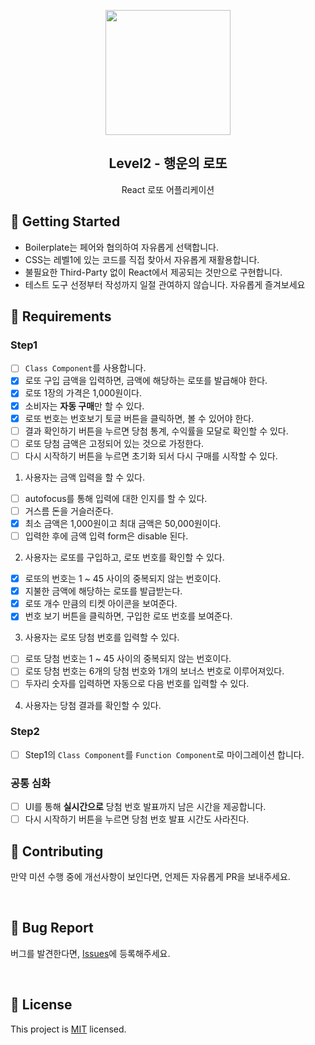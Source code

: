 <p align="middle" >
  <img width="200px;" src="https://raw.githubusercontent.com/woowacourse/javascript-lotto/main/src/images/lotto_ball.png"/>
</p>
<h2 align="middle">Level2 - 행운의 로또</h2>
<p align="middle">React 로또 어플리케이션</p>
</p>

## 🚀 Getting Started

- Boilerplate는 페어와 협의하여 자유롭게 선택합니다.
- CSS는 레벨1에 있는 코드를 직접 찾아서 자유롭게 재활용합니다.
- 불필요한 Third-Party 없이 React에서 제공되는 것만으로 구현합니다.
- 테스트 도구 선정부터 작성까지 일절 관여하지 않습니다. 자유롭게 즐겨보세요
  <br>

## 📝 Requirements

### Step1

- [ ] `Class Component`를 사용합니다.
- [x] 로또 구입 금액을 입력하면, 금액에 해당하는 로또를 발급해야 한다.
- [x] 로또 1장의 가격은 1,000원이다.
- [x] 소비자는 **자동 구매**만 할 수 있다.
- [x] 로또 번호는 번호보기 토글 버튼을 클릭하면, 볼 수 있어야 한다.
- [ ] 결과 확인하기 버튼을 누르면 당첨 통계, 수익률을 모달로 확인할 수 있다.
- [ ] 로또 당첨 금액은 고정되어 있는 것으로 가정한다.
- [ ] 다시 시작하기 버튼을 누르면 초기화 되서 다시 구매를 시작할 수 있다.

1. 사용자는 금액 입력을 할 수 있다.

- [ ] autofocus를 통해 입력에 대한 인지를 할 수 있다.
- [ ] 거스름 돈을 거슬러준다.
- [x] 최소 금액은 1,000원이고 최대 금액은 50,000원이다.
- [ ] 입력한 후에 금액 입력 form은 disable 된다.

2. 사용자는 로또를 구입하고, 로또 번호를 확인할 수 있다.

- [x] 로또의 번호는 1 ~ 45 사이의 중복되지 않는 번호이다.
- [x] 지불한 금액에 해당하는 로또를 발급받는다.
- [x] 로또 개수 만큼의 티켓 아이콘을 보여준다.
- [x] 번호 보기 버튼을 클릭하면, 구입한 로또 번호를 보여준다.

3. 사용자는 로또 당첨 번호를 입력할 수 있다.

- [ ] 로또 당첨 번호는 1 ~ 45 사이의 중복되지 않는 번호이다.
- [ ] 로또 당첨 번호는 6개의 당첨 번호와 1개의 보너스 번호로 이루어져있다.
- [ ] 두자리 숫자를 입력하면 자동으로 다음 번호를 입력할 수 있다.

4. 사용자는 당첨 결과를 확인할 수 있다.

### Step2

- [ ] Step1의 `Class Component`를 `Function Component`로 마이그레이션 합니다.

### 공통 심화

- [ ] UI를 통해 **실시간으로** 당첨 번호 발표까지 남은 시간을 제공합니다.
- [ ] 다시 시작하기 버튼을 누르면 당첨 번호 발표 시간도 사라진다.

## 👏 Contributing

만약 미션 수행 중에 개선사항이 보인다면, 언제든 자유롭게 PR을 보내주세요.

<br>

## 🐞 Bug Report

버그를 발견한다면, [Issues](https://github.com/woowacourse/react-lotto/issues)에 등록해주세요.

<br>

## 📝 License

This project is [MIT](https://github.com/woowacourse/react-lotto/blob/main/LICENSE) licensed.

